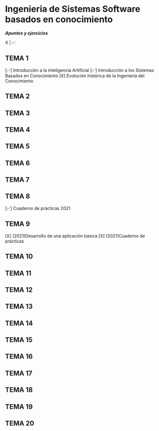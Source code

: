 # Ingenieria de Sistemas Software basados en conocimiento

***Apuntes y ejercicios***


X | ✅

## TEMA 1
[✅] Introducción a la inteligencia Artificial
[✅] Introducción a los Sistemas Basados en Conocimiento
[X] Evolución histórica de la Ingeniería del Conocimiento

## TEMA 2

## TEMA 3


## TEMA 4


## TEMA 5


## TEMA 6


## TEMA 7


## TEMA 8 
[✅] Cuaderno de prácticas 2021


## TEMA 9
[X] (2021)Desarrollo de una aplicación básica
[X] (2021)Cuaderno de prácticas

## TEMA 10


## TEMA 11


## TEMA 12


## TEMA 13


## TEMA 14


## TEMA 15


## TEMA 16



## TEMA 17


## TEMA 18



## TEMA 19


## TEMA 20
